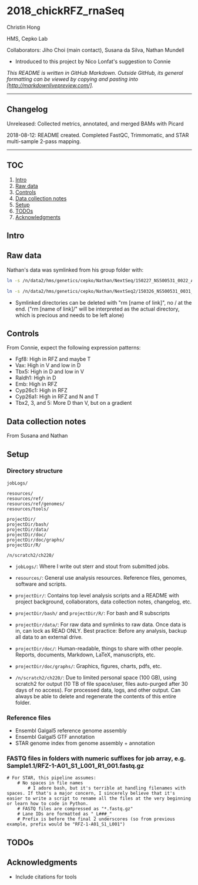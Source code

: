 # 2018_chickRFZ_rnaSeq

Christin Hong

HMS, Cepko Lab

Collaborators: Jiho Choi (main contact), Susana da Silva, Nathan Mundell

* Introduced to this project by Nico Lonfat's suggestion to Connie

*This README is written in GitHub Markdown. Outside GitHub, its general formatting can be viewed by copying and pasting into [http://markdownlivepreview.com/].*


---

## Changelog
Unreleased: Collected metrics, annotated, and merged BAMs with Picard

2018-08-12: README created. Completed FastQC, Trimmomatic, and STAR multi-sample 2-pass mapping.

---

## TOC
1. [Intro](#intro)
1. [Raw data](#raw-data)
1. [Controls](#controls)
1. [Data collection notes](#data-collection-notes)
1. [Setup](#setup)
1. [TODOs](#todos)
1. [Acknowledgments](#acknowledgments)


## Intro

## Raw data
Nathan's data was symlinked from his group folder with:

```bash
ln -s /n/data2/hms/genetics/cepko/Nathan/NextSeq/150227_NS500531_0022_AH5JJLBGXX/Data/Intensities/BaseCalls/Run_22/* ~/2018_chickRFZ_rnaSeq/data/nathan/nextSeq_b1

ln -s /n/data2/hms/genetics/cepko/Nathan/NextSeq2/150326_NS500531_0031_AH2L3MBGXX/Data/Intensities/BaseCalls/Run_22/* ~/2018_chickRFZ_rnaSeq/data/nathan/nextSeq_b2
```

* Symlinked directories can be deleted with "rm [name of link]", no / at the end.  ("rm [name of link]/" will be interpreted as the actual directory, which is precious and needs to be left alone)


## Controls
From Connie, expect the following expression patterns:

* Fgf8: High in RFZ and maybe T
* Vax: High in V and low in D
* Tbx5: High in D and low in V
* Raldh1: High in D
* Emb: High in RFZ
* Cyp26c1: High in RFZ
* Cyp26a1: High in RFZ and N and T
* Tbx2, 3, and 5: More D than V, but on a gradient


## Data collection notes
From Susana and Nathan

## Setup

### Directory structure
```
jobLogs/

resources/
resources/ref/
resources/ref/genomes/
resources/tools/

projectDir/
projectDir/bash/
projectDir/data/
projectDir/doc/
projectDir/doc/graphs/
projectDir/R/

/n/scratch2/ch220/
```

* `jobLogs/`: Where I write out sterr and stout from submitted jobs.

* `resources/`: General use analysis resources. Reference files, genomes, software and scripts.

* `projectDir/`: Contains top level analysis scripts and a README with project background, collaborators, data collection notes, changelog, etc.
* `projectDir/bash/` and `projectDir/R/`: For bash and R subscripts
* `projectDir/data/`: For raw data and symlinks to raw data. Once data is in, can lock as READ ONLY. Best practice: Before any analysis, backup all data to an external drive.
* `projectDir/doc/`: Human-readable, things to share with other people. Reports, documents, Markdown, LaTeX, manuscripts, etc.
* `projectDir/doc/graphs/`: Graphics, figures, charts, pdfs, etc.

* `/n/scratch2/ch220/`: Due to limited personal space (100 GB), using scratch2 for output (10 TB of file space/user, files auto-purged after 30 days of no access). For processed data, logs, and other output. Can always be able to delete and regenerate the contents of this entire folder.

### Reference files
* Ensembl Galgal5 reference genome assembly
* Ensembl Galgal5 GTF annotation
* STAR genome index from genome assembly + annotation

### FASTQ files in folders with numeric suffixes for job array, e.g. Sample1.1/RFZ-1-A01_S1_L001_R1_001.fastq.gz
    # For STAR, this pipeline assumes:
        # No spaces in file names
            # I adore bash, but it's terrible at handling filenames with spaces. If that's a major concern, I sincerely believe that it's easier to write a script to rename all the files at the very beginning or learn how to code in Python.
        # FASTQ files are compressed as "*.fastq.gz"
        # Lane IDs are formatted as "_L###_"
        # Prefix is before the final 2 underscores (so from previous example, prefix would be "RFZ-1-A01_S1_L001")




## TODOs

## Acknowledgments
* Include citations for tools

